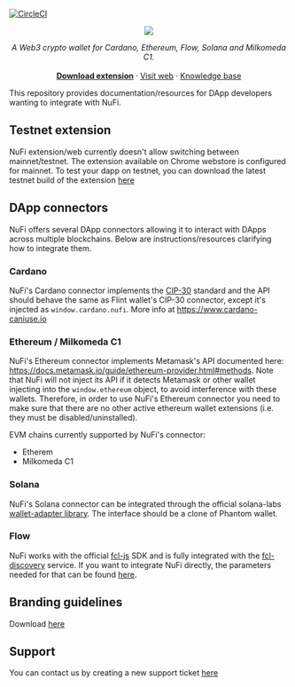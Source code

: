 [![CircleCI](https://dl.circleci.com/status-badge/img/gh/vacuumlabs/nufi/tree/develop.svg?style=svg&circle-token=56c620137f72f17d4fd3370385e694f55d7170b6)](https://dl.circleci.com/status-badge/redirect/gh/vacuumlabs/nufi/tree/develop)

<p align="center">
  <img src="https://user-images.githubusercontent.com/4980147/196724563-43b703ed-461e-4759-9e09-12f023debfa3.png" /></p>
  <p align="center">
    <i>A Web3 crypto wallet for Cardano, Ethereum, Flow, Solana and Milkomeda C1.</i>
    <br />
    <br />
    <a href="https://chrome.google.com/webstore/detail/nufi/gpnihlnnodeiiaakbikldcihojploeca"><strong>Download extension</strong></a>
    ·
    <a href="https://nu.fi">Visit web</a>
    ·
    <a href="https://support.nu.fi/support/home">Knowledge base</a>

  </p>
</p>

This repository provides documentation/resources for DApp developers wanting to integrate with NuFi.

## Testnet extension

NuFi extension/web currently doesn't allow switching between mainnet/testnet. The extension available on Chrome webstore is configured for mainnet. To test your dapp on testnet, you can download the latest testnet build of the extension [here](https://assets.nu.fi/extension/testnet/nufi-cwe-testnet-latest.zip)

## DApp connectors

NuFi offers several DApp connectors allowing it to interact with DApps across multiple blockchains. Below are instructions/resources clarifying how to integrate them.

### Cardano

NuFi's Cardano connector implements the [CIP-30](https://github.com/cardano-foundation/CIPs/tree/master/CIP-0030) standard and the API should behave the same as Flint wallet's CIP-30 connector, except it's injected as `window.cardano.nufi`. More info at https://www.cardano-caniuse.io

### Ethereum / Milkomeda C1

NuFi's Ethereum connector implements Metamask's API documented here: https://docs.metamask.io/guide/ethereum-provider.html#methods. Note that NuFi will not inject its API if it detects Metamask or other wallet injecting into the `window.ethereum` object, to avoid interference with these wallets. Therefore, in order to use NuFi's Ethereum connector you need to make sure that there are no other active ethereum wallet extensions (i.e. they must be disabled/uninstalled).

EVM chains currently supported by NuFi's connector:
* Etherem
* Milkomeda C1

### Solana

NuFi's Solana connector can be integrated through the official solana-labs [wallet-adapter library](https://github.com/solana-labs/wallet-adapter/tree/master/packages/wallets/nufi). The interface should be a clone of Phantom wallet.

### Flow

NuFi works with the official [fcl-js](https://github.com/onflow/fcl-js) SDK and is fully integrated with the [fcl-discovery](https://github.com/onflow/fcl-discovery) service. If you want to integrate NuFi directly, the parameters needed for that can be found [here](https://github.com/onflow/fcl-discovery/blob/812bff5b90343976835d17bc2d7810aac62d714d/data/services.json#L74).

## Branding guidelines

Download [here](https://assets.nu.fi/brand.zip)

## Support

You can contact us by creating a new support ticket [here](https://support.nu.fi/support/tickets/new)


